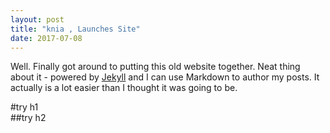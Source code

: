 ```yaml
---
layout: post
title: "knia , Launches Site"
date: 2017-07-08
---
```


Well. Finally got around to putting this old website together. Neat thing about it - powered by [Jekyll](http://jekyllrb.com) and I can use Markdown to author my posts. It actually is a lot easier than I thought it was going to be.

#try h1  
##try h2
